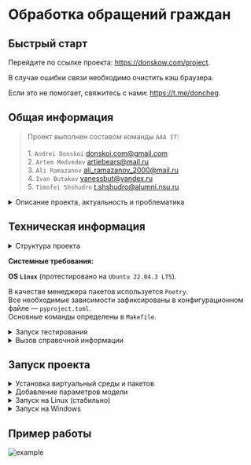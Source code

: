 # Обработка обращений граждан

## Быстрый старт

Перейдите по ссылке проекта: https://donskow.com/project.

В случае ошибки связи необходимо очистить кэш браузера.

Если это не помогает, свяжитесь с нами: https://t.me/doncheg.

## Общая информация
> Проект выполнен составом команды `AAA IT`:\
> \
    1. `Andrei Donskoi` <donskoi.com@gmail.com>\
    2. `Artem Medvedev` <artiebears@mail.ru>\
    3. `Ali Ramazanov` <ali_ramazanov_2000@mail.ru>\
    4. `Ivan Butakov` <vanessbut@yandex.ru>\
    5. `Timofei Shshudro` <t.shshudro@alumni.nsu.ru>

<details>
    <summary>Описание проекта, актуальность и проблематика</summary>

## Постановка задачи

На сегодняшний день работа по реагированию на неофициальные обращения от жителей организована
следующим образом: существует система для автоматизированной агрегации таких общений. Через систему
поступают обращения жителей из открытых источников, в основном это комментарии под различными
постами в социальных сетях `Вконтакте`, `Одноклассники` и мессенджера `Telegram`, а также обращения
в официальные аккаунты. Далее поступившие сообщения проходят классификацию и распределяются по
соответствующим ведомственным структурам в зависимости от тематики обращения.

На данный момент эти процессы производятся людьми – модераторами. Таким образом, с одной стороны
существует задержка по времени между обращением и передачей его в профильное ведомство, а с другой
стороны присутствуют расходы на оплату труда модераторов. Автоматизация процессов позволит сократить
расходы на их обеспечение, а также повысить скорость реакции со стороны профильных ведомств.

Актуальность решения данной задачи повышается еще и тем, что процессы по работе с обращениями
протекают во всех регионах `Российской Федерации`, что говорит о потенциале масштабирования решения.

Решение кейса представляет собой прототип системы классификации и выделения именованных сущностей. 
При оценке будет учитываться точность классификации и выделения сущностей.

</details>

## Техническая информация 

<details>
  <summary>Структура проекта</summary>

```linux
├── data
│   ├── images                  <------- Изображения
│   └── raw                     <------- Сырые данные
├── docs                        <------- Документация
├── models                      <------- Параметры моделей
├── notebooks                   <------- Ноутбуки с экспериментами
├── project                     <------- Основной код
│   └── source                   
│       ├── django_settings     <------- Конфиг сервиса
│       ├── ml                  <------- ML пайплайн
│       ├── string_processing   <------- Предобработка
│       ├── templates           <------- Шаблоны HTML-страниц
│       └── web                 <------- Сервис
└── tests                       <------- Тестирование
```

</details>

**Системные требования:** 

**OS `Linux`** (протестировано на `Ubuntu 22.04.3 LTS`).
    
В качестве менеджера пакетов используется `Poetry`.\
Все необходимые зависимости зафиксированы в конфигурационном файле — `pyproject.toml`.\
Основные команды определены в `Makefile`.

<details>
  <summary>Запуск тестирования</summary>

```linux
make tests
```
</details>

<details>
  <summary>Вызов справочной информации</summary>

```linux
make help
```

</details>

## Запуск проекта

<details>
  <summary>Установка виртуальный среды и пакетов</summary>

При необходимости согласиться с чем-то в консоли, необходимо вписать `y`.
```linux
make setup
```

</details>

<details>
  <summary>Добавление параметров модели</summary>

Загрузите параметры модели с гугл-диска:
https://drive.google.com/drive/folders/1fy8hYLdW1pJfB4Mysfs18tn_m1ZxPiz9?usp=sharing

И положите их в папку `models` в корне проекта.

</details>

<details>
  <summary>Запуск на Linux (стабильно)</summary>

```linux
make run_linux
```

</details>


<details>
  <summary>Запуск на Windows</summary>

```linux
make run_windows
```

</details>


## Пример работы

![example](data/images/example.gif)
